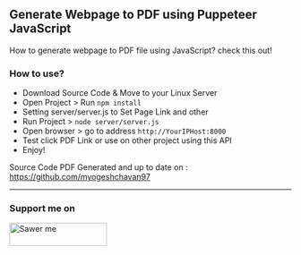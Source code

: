 ## Generate Webpage to PDF using Puppeteer JavaScript   

How to generate webpage to PDF file using JavaScript? check this out!

### How to use?   

- Download Source Code & Move to your Linux Server
- Open Project > Run `npm install`
- Setting server/server.js to Set Page Link and other
- Run Project > `node server/server.js`
- Open browser > go to address `http://YourIPHost:8000`
- Test click PDF Link or use on other project using this API 
- Enjoy!  

Source Code PDF Generated and up to date on : https://github.com/myogeshchavan97

---

### Support me on
<a href="https://saweria.co/arifsiddikm" target="_blank"><img src="https://user-images.githubusercontent.com/26188697/180601310-e82c63e4-412b-4c36-b7b5-7ba713c80380.png" alt="Sawer me" height="41" width="174"></a>   